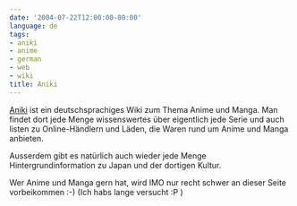 ```yaml
---
date: '2004-07-22T12:00:00-00:00'
language: de
tags:
- aniki
- anime
- german
- web
- wiki
title: Aniki
---
```



<a href="http://www.aniki.info/Hauptseite">Aniki</a> ist ein deutschsprachiges Wiki zum Thema Anime und Manga. Man findet dort jede Menge wissenswertes über eigentlich jede Serie und auch listen zu Online-Händlern und Läden, die Waren rund um Anime und Manga anbieten.

Ausserdem gibt es natürlich auch wieder jede Menge Hintergrundinformation zu Japan und der dortigen Kultur.

Wer Anime und Manga gern hat, wird IMO nur recht schwer an dieser Seite vorbeikommen :-) (Ich habs lange versucht :P )
